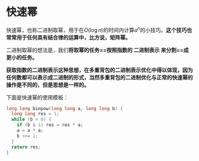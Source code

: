 # 快速幂

快速幂，也称二进制取幂，用于在$O(\log{n})$的时间内计算$a^n$的小技巧。**这个技巧也常常用于任何具有结合律的运算中，比方说，矩阵幂。**

二进制取幂的想法是，我们**将取幂的任务==按照指数的 二进制表示 来分割==成更小的任务。**

**获取指数的二进制表示这种思想，在多重背包的二进制表示优化中得以体现，因为任何数都可以表示成二进制的形式，当然多重背包的二进制优化与正常的快速幂的操作是不同的，但是思想是一样的。**

下面是快速幂的使用模板：

```c++
long long binpow(long long a, long long b) {
  long long res = 1;
  while (b > 0) {
    if (b & 1) res = res * a;
    a = a * a;
    b >>= 1;
  }
  return res;
}
```
